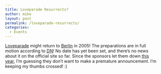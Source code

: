 ```yaml
---
title: Loveparade Resurrects?
author: mike
layout: post
permalink: /loveparade-resurrects/
categories:
  - Events
---
```

<a target="_blank" href="http://www.loveparade.de">Loveparade</a> might return to <a target="_blank" href="http://www.berlin.de">Berlin</a> in 2005! The preparations are in full motion according to <a target="_blank" href="http://www.dn.se">DN</a>! No date has yet been set, and there&#8217;s no news about it on the official site so far. Since the sponsors let them down [this year][1], I&#8217;m guessing they don&#8217;t want to make a premature announcement. I&#8217;m keeping my thumbs crossed! :)

 [1]: http://www.redvolume.com/archives/2004/04/18/no-loveparade/